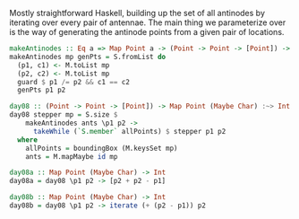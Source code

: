 Mostly straightforward Haskell, building up the set of all antinodes by
iterating over every pair of antennae.  The main thing we parameterize over is
the way of generating the antinode points from a given pair of locations.

```haskell
makeAntinodes :: Eq a => Map Point a -> (Point -> Point -> [Point]) -> Set Point
makeAntinodes mp genPts = S.fromList do
  (p1, c1) <- M.toList mp
  (p2, c2) <- M.toList mp
  guard $ p1 /= p2 && c1 == c2
  genPts p1 p2

day08 :: (Point -> Point -> [Point]) -> Map Point (Maybe Char) :~> Int
day08 stepper mp = S.size $
    makeAntinodes ants \p1 p2 ->
      takeWhile (`S.member` allPoints) $ stepper p1 p2
  where
    allPoints = boundingBox (M.keysSet mp)
    ants = M.mapMaybe id mp

day08a :: Map Point (Maybe Char) -> Int
day08a = day08 \p1 p2 -> [p2 + p2 - p1]

day08b :: Map Point (Maybe Char) -> Int
day08b = day08 \p1 p2 -> iterate (+ (p2 - p1)) p2
```
